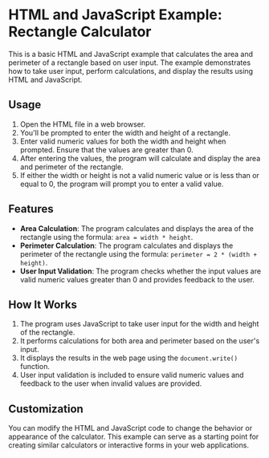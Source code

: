 # HTML and JavaScript Example: Rectangle Calculator
This is a basic HTML and JavaScript example that calculates the area and perimeter of a rectangle based on user input. The example demonstrates how to take user input, perform calculations, and display the results using HTML and JavaScript.

## Usage
1. Open the HTML file in a web browser.
2. You'll be prompted to enter the width and height of a rectangle.
3. Enter valid numeric values for both the width and height when prompted. Ensure that the values are greater than 0.
4. After entering the values, the program will calculate and display the area and perimeter of the rectangle.
5. If either the width or height is not a valid numeric value or is less than or equal to 0, the program will prompt you to enter a valid value.

## Features
- **Area Calculation**: The program calculates and displays the area of the rectangle using the formula: `area = width * height`.
- **Perimeter Calculation**: The program calculates and displays the perimeter of the rectangle using the formula: `perimeter = 2 * (width + height)`.
- **User Input Validation**: The program checks whether the input values are valid numeric values greater than 0 and provides feedback to the user.

## How It Works
1. The program uses JavaScript to take user input for the width and height of the rectangle.
2. It performs calculations for both area and perimeter based on the user's input.
3. It displays the results in the web page using the `document.write()` function.
4. User input validation is included to ensure valid numeric values and feedback to the user when invalid values are provided.

## Customization
You can modify the HTML and JavaScript code to change the behavior or appearance of the calculator. This example can serve as a starting point for creating similar calculators or interactive forms in your web applications.
